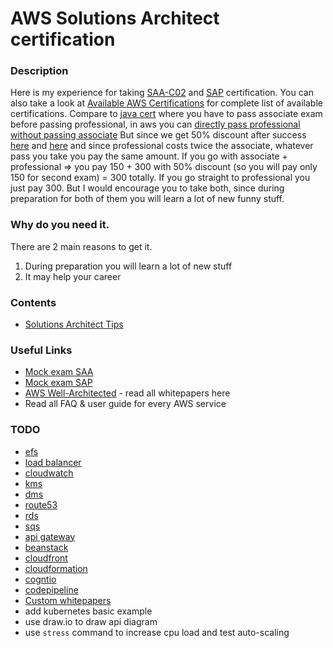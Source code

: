 # AWS Solutions Architect certification


### Description
Here is my experience for taking [SAA-C02](https://aws.amazon.com/certification/certified-solutions-architect-associate) and [SAP](https://aws.amazon.com/certification/certified-solutions-architect-professional) certification.
You can also take a look at [Available AWS Certifications](https://aws.amazon.com/certification) for complete list of available certifications.
Compare to [java cert](https://github.com/dgaydukov/cert-ocpjp11) where you have to pass associate exam before passing professional, in aws you can 
[directly pass professional without passing associate](https://aws.amazon.com/about-aws/whats-new/2018/10/announcing-more-flexibility-for-aws-certification-exams) 
But since we get 50% discount after success [here](https://aws.amazon.com/certification/benefits/) 
and [here](https://aws.amazon.com/about-aws/whats-new/2019/02/new-aws-certification-policies-offer-more-choices-flexibility/) and since professional costs twice the associate, whatever pass you take you pay the same amount.
If you go with associate + professional => you pay 150 + 300 with 50% discount (so you will pay only 150 for second exam) = 300 totally. 
If you go straight to professional you just pay 300. But I would encourage you to take both, since during preparation for both of them you will learn a lot of new funny stuff.


### Why do you need it.
There are 2 main reasons to get it.
1. During preparation you will learn a lot of new stuff
2. It may help your career


### Contents
* [Solutions Architect Tips](https://github.com/dgaydukov/cert-aws-sa/blob/master/files/sa.md)


### Useful Links
* [Mock exam SAA](https://www.whizlabs.com/aws-solutions-architect-associate)
* [Mock exam SAP](https://www.whizlabs.com/aws-solutions-architect-professional)
* [AWS Well-Architected](https://aws.amazon.com/architecture/well-architected/) - read all whitepapers here
* Read all FAQ & user guide for every AWS service


### TODO
* [efs](https://aws.amazon.com/efs/faq/)
* [load balancer](https://aws.amazon.com/elasticloadbalancing/faqs/)
* [cloudwatch](https://aws.amazon.com/cloudwatch/faqs/)
* [kms](https://aws.amazon.com/kms/)
* [dms](https://aws.amazon.com/dms/faqs/)
* [route53](https://aws.amazon.com/route53/faqs)
* [rds](https://aws.amazon.com/rds/faqs)
* [sqs](https://aws.amazon.com/sqs/faqs)
* [api gateway](https://aws.amazon.com/api-gateway)
* [beanstack](https://aws.amazon.com/elasticbeanstalk/faqs/)
* [cloudfront](https://aws.amazon.com/cloudfront/faqs/)
* [cloudformation](https://aws.amazon.com/cloudformation/faqs/)
* [cogntio](https://aws.amazon.com/cognito/faqs/)
* [codepipeline](https://docs.aws.amazon.com/codepipeline/latest/userguide/welcome.html)
* [Custom whitepapers](https://jayendrapatil.com/)
* add kubernetes basic example
* use draw.io to draw api diagram
* use `stress` command to increase cpu load and test auto-scaling
